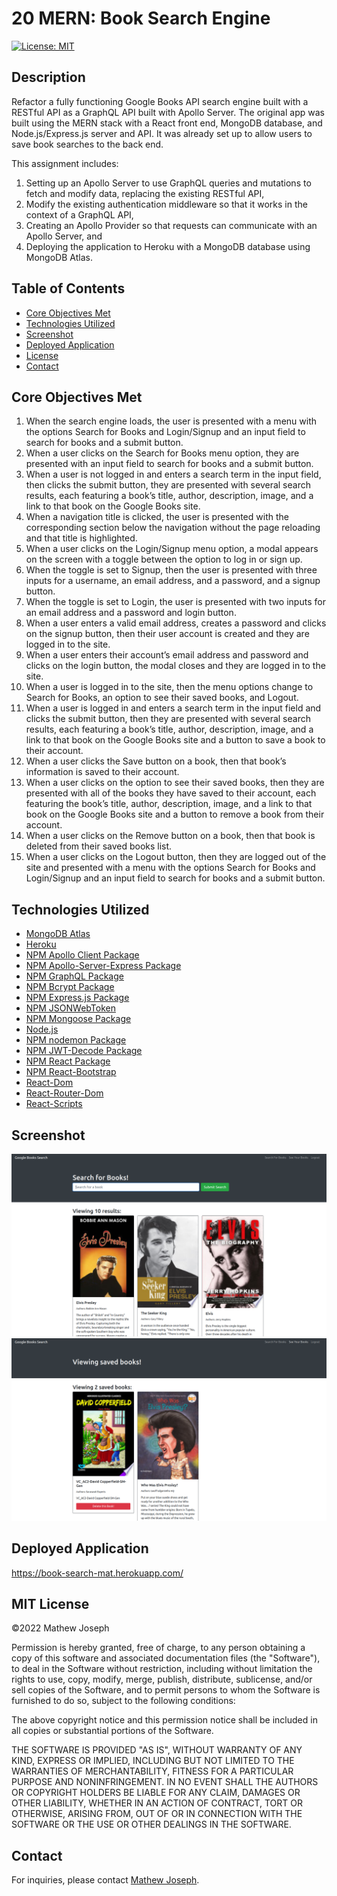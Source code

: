 # 20 MERN: Book Search Engine

[![License: MIT](https://img.shields.io/github/license/mathewjoseph31/book-search-engine?style=plastic)](https://opensource.org/licenses/MIT)

## Description

Refactor a fully functioning Google Books API search engine built with a RESTful API as a GraphQL API built with Apollo Server. The original app was built using the MERN stack with a React front end, MongoDB database, and Node.js/Express.js server and API. It was already set up to allow users to save book searches to the back end.

This assignment includes:

1. Setting up an Apollo Server to use GraphQL queries and mutations to fetch and modify data, replacing the existing RESTful API,
2. Modify the existing authentication middleware so that it works in the context of a GraphQL API,
3. Creating an Apollo Provider so that requests can communicate with an Apollo Server, and
4. Deploying the application to Heroku with a MongoDB database using MongoDB Atlas.

## Table of Contents

- [Core Objectives Met](#Core)
- [Technologies Utilized](#Technologies)
- [Screenshot](#Screen)
- [Deployed Application](#Deployed)
- [License](#MIT)
- [Contact](#Contact)

## Core Objectives Met

1. When the search engine loads, the user is presented with a menu with the options Search for Books and Login/Signup and an input field to search for books and a submit button.
2. When a user clicks on the Search for Books menu option, they are presented with an input field to search for books and a submit button.
3. When a user is not logged in and enters a search term in the input field, then clicks the submit button, they are presented with several search results, each featuring a book’s title, author, description, image, and a link to that book on the Google Books site.
4. When a navigation title is clicked, the user is presented with the corresponding section below the navigation without the page reloading and that title is highlighted.
5. When a user clicks on the Login/Signup menu option, a modal appears on the screen with a toggle between the option to log in or sign up.
6. When the toggle is set to Signup, then the user is presented with three inputs for a username, an email address, and a password, and a signup button.
7. When the toggle is set to Login, the user is presented with two inputs for an email address and a password and login button.
8. When a user enters a valid email address, creates a password and clicks on the signup button, then their user account is created and they are logged in to the site.
9. When a user enters their account’s email address and password and clicks on the login button, the modal closes and they are logged in to the site.
10. When a user is logged in to the site, then the menu options change to Search for Books, an option to see their saved books, and Logout.
11. When a user is logged in and enters a search term in the input field and clicks the submit button, then they are presented with several search results, each featuring a book’s title, author, description, image, and a link to that book on the Google Books site and a button to save a book to their account.
12. When a user clicks the Save button on a book, then that book’s information is saved to their account.
13. When a user clicks on the option to see their saved books, then they are presented with all of the books they have saved to their account, each featuring the book’s title, author, description, image, and a link to that book on the Google Books site and a button to remove a book from their account.
14. When a user clicks on the Remove button on a book, then that book is deleted from their saved books list.
15. When a user clicks on the Logout button, then they are logged out of the site and presented with a menu with the options Search for Books and Login/Signup and an input field to search for books and a submit button.

## Technologies Utilized

- [MongoDB Atlas](https://www.mongodb.com/cloud/atlas)
- [Heroku](https://www.heroku.com)
- [NPM Apollo Client Package](https://www.npmjs.com/package/stripe)
- [NPM Apollo-Server-Express Package](https://www.npmjs.com/package/apollo-server-express)
- [NPM GraphQL Package](https://www.npmjs.com/package/graphql)
- [NPM Bcrypt Package](https://www.npmjs.com/package/bcrypt)
- [NPM Express.js Package](https://www.npmjs.com/package/express)
- [NPM JSONWebToken](https://www.npmjs.com/package/jsonwebtoken)
- [NPM Mongoose Package](https://www.npmjs.com/package/mongoose)
- [Node.js](https://nodejs.org/en/)
- [NPM nodemon Package](https://www.npmjs.com/package/nodemon)
- [NPM JWT-Decode Package](https://www.npmjs.com/package/jwt-decode)
- [NPM React Package](https://www.npmjs.com/package/react)
- [NPM React-Bootstrap](https://www.npmjs.com/package/react-bootstrap)
- [React-Dom](https://www.npmjs.com/package/react-dom)
- [React-Router-Dom](https://www.npmjs.com/package/react-router-dom)
- [React-Scripts](https://www.npmjs.com/package/react-scripts)

## Screenshot

![Book Search](./images/SearchBooks.png)
![Book Saved](./images/SavedBooks.png)

## Deployed Application

https://book-search-mat.herokuapp.com/

## MIT License

&copy;2022 Mathew Joseph

Permission is hereby granted, free of charge, to any person obtaining a copy
of this software and associated documentation files (the "Software"), to deal
in the Software without restriction, including without limitation the rights
to use, copy, modify, merge, publish, distribute, sublicense, and/or sell
copies of the Software, and to permit persons to whom the Software is
furnished to do so, subject to the following conditions:

The above copyright notice and this permission notice shall be included in all
copies or substantial portions of the Software.

THE SOFTWARE IS PROVIDED "AS IS", WITHOUT WARRANTY OF ANY KIND, EXPRESS OR
IMPLIED, INCLUDING BUT NOT LIMITED TO THE WARRANTIES OF MERCHANTABILITY,
FITNESS FOR A PARTICULAR PURPOSE AND NONINFRINGEMENT. IN NO EVENT SHALL THE
AUTHORS OR COPYRIGHT HOLDERS BE LIABLE FOR ANY CLAIM, DAMAGES OR OTHER
LIABILITY, WHETHER IN AN ACTION OF CONTRACT, TORT OR OTHERWISE, ARISING FROM,
OUT OF OR IN CONNECTION WITH THE SOFTWARE OR THE USE OR OTHER DEALINGS IN THE
SOFTWARE.

## Contact

For inquiries, please contact [Mathew Joseph](https://github.com/MathewJoseph31).
